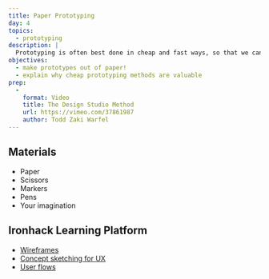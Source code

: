 ```yaml
---
title: Paper Prototyping
day: 4
topics:
  - prototyping
description: |
  Prototyping is often best done in cheap and fast ways, so that we can work out the kinks in design concepts quickly and deliver a better final product.
objectives:
  - make prototypes out of paper!
  - explain why cheap prototyping methods are valuable
prep:
  -
    format: Video
    title: The Design Studio Method
    url: https://vimeo.com/37861987
    author: Todd Zaki Warfel
---
```



Materials
---------

- Paper
- Scissors
- Markers
- Pens
- Your imagination


Ironhack Learning Platform
---------

- [Wireframes](http://learn.ironhack.com/#/learning_unit/7049)
- [Concept sketching for UX](http://learn.ironhack.com/#/learning_unit/7044)
- [User flows](http://learn.ironhack.com/#/learning_unit/7039)
